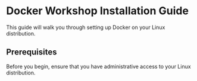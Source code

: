 # Docker Workshop Installation Guide

This guide will walk you through setting up Docker on your Linux distribution.

## Prerequisites

Before you begin, ensure that you have administrative access to your Linux distribution.


